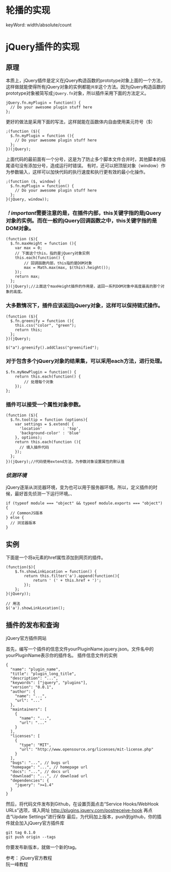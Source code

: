 # 轮播的实现
keyWord: width/absolute/count
# jQuery插件的实现
## 原理
本质上，jQuery插件是定义在jQuery构造函数的prototype对象上面的一个方法，这样做就能使得所有jQuery对象的实例都能`共享`这个方法。因为jQuery构造函数的prototype对象被简写成`jQuery.fn`对象，所以插件采用下面的方法定义。
```
jQuery.fn.myPlugin = function() {
  // Do your awesome plugin stuff here
};
```
更好的做法是采用下面的写法，这样就能在函数体内自由使用美元符号（$）
```
;(function ($){
  $.fn.myPlugin = function (){
    // Do your awesome plugin stuff here
  };
})(jQuery);
```
上面代码的最前面有一个分号，这是为了防止多个脚本文件合并时，其他脚本的结尾语句没有添加分号，造成运行时错误。
有时，还可以把顶层对象（window）作为参数输入，这样可以加快代码的执行速度和执行更有效的最小化操作。
```
;(function ($, window) {
  $.fn.myPlugin = function() {
    // Do your awesome plugin stuff here
  };
}(jQuery, window));
```


### *！important*需要注意的是，在插件内部，this关键字指的是jQuery对象的实例。而在一般的jQuery回调函数之中，this关键字指的是DOM对象。
```
(function ($){
  $.fn.maxHeight = function (){
    var max = 0;
	// 下面这个this，指的是jQuery对象实例
    this.each(function() {
		// 回调函数内部，this指的是DOM对象
	    max = Math.max(max, $(this).height());
    });
    return max;
  };
})(jQuery);//上面这个maxHeight插件的作用是，返回一系列DOM对象中高度最高的那个对象的高度。
```


### 大多数情况下，插件应该返回jQuery对象，这样可以保持链式操作。
```
(function ($){
  $.fn.greenify = function (){
	this.css("color", "green");
	return this;
  };
})(jQuery);

$("a").greenify().addClass("greenified");
```


### 对于包含多个jQuery对象的结果集，可以采用each方法，进行处理。
```
$.fn.myNewPlugin = function() {
    return this.each(function() {
        // 处理每个对象
    });
};
```


### 插件可以接受一个属性对象参数。
```
(function ($){
  $.fn.tooltip = function (options){
    var settings = $.extend( {
      'location'         : 'top',
      'background-color' : 'blue'
    }, options);
    return this.each(function (){
      // 填入插件代码
    });
  };
})(jQuery);//代码使用extend方法，为参数对象设置属性的默认值
```

### *侦测环境*
jQuery逐渐从浏览器环境，变为也可以用于服务器环境。所以，定义插件的时候，最好首先侦测一下运行环境。、
```
if (typeof module === "object" && typeof module.exports === "object") {
  // CommonJS版本
} else {
  // 浏览器版本
}
```


## 实例
下面是一个将a元素的href属性添加到网页的插件。
```
(function($){
	$.fn.showLinkLocation = function() {
		return this.filter('a').append(function(){
			return ' (' + this.href + ')';
		});
	};
}(jQuery));

// 用法
$('a').showLinkLocation();
```


## 插件的发布和查询
<a href="https://plugins.jquery.com/" style="text-decoration: none">jQuery官方插件网站</a>

首先，编写一个插件的信息文件yourPluginName.jquery.json。文件名中的yourPluginName表示你的插件名。
插件信息文件的实例
```
{
  "name": "plugin_name",
  "title": "plugin_long_title",
  "description": "...",
  "keywords": ["jquery", "plugins"],
  "version": "0.0.1",
  "author": {
    "name": "...",
    "url": "..."
  },
  "maintainers": [
    {
      "name": "...",
      "url": "..."
    }
  ],
  "licenses": [
    {
      "type": "MIT",
      "url": "http://www.opensource.org/licenses/mit-license.php"
    }
  ],
  "bugs": "...", // bugs url
  "homepage": "...", // homepage url
  "docs": "...", // docs url
  "download": "...", // download url
  "dependencies": {
    "jquery": ">=1.4"
  }
}
```
然后，将代码文件发布到Github，在设置页面点击“Service Hooks/WebHook URLs”选项，填入网址
<a href="#" style="text-decoration: none">http://plugins.jquery.com/postreceive-hook</a>
再点击“Update Settings”进行保存
最后，为代码加上版本，push到github，你的插件就会加入jQuery官方插件库
```
git tag 0.1.0
git push origin --tags
```
你要发布新版本，就做一个新的tag。

参考： <a style="text-decoration: none" href="https://learn.jquery.com/plugins/basic-plugin-creation/">jQuery官方教程</a><br>
<a style="text-decoration: none" href="https://javascript.ruanyifeng.com/jquery/plugin.html">阮一峰教程</a>
